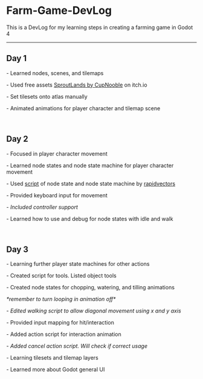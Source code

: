 # Farm-Game-DevLog

<p>This is a DevLog for my learning steps in creating a farming game in Godot 4</p>

<hr>
<h2>Day 1</h2>
<p>- Learned nodes, scenes, and tilemaps</p>
<p>- Used free assets <a href="https://cupnooble.itch.io/sprout-lands-asset-pack">SproutLands by CupNooble</a> on itch.io</p>
<p>- Set tilesets onto atlas manually</p>
<p>- Animated animations for player character and tilemap scene</p>
<br>

<h2>Day 2</h2>
<p>- Focused in player character movement</p>
<p>- Learned node states and node state machine for player character movement</p>
<p>- Used <a href="https://github.com/rapidvectors/tutorial-components-and-scripts/tree/main/tutorials/croptails">script</a> of node state and node state machine by <a href="https://github.com/rapidvectors">rapidvectors</a></p>
<p>- Provided keyboard input for movement</p>
<p>- <i>Included controller support</i></p>
<p>- Learned how to use and debug for node states with idle and walk</p>

<br>
<h2>Day 3</h2>
<p>- Learning further player state machines for other actions</p>
<p>- Created script for tools. Listed object tools</p>
<p>- Created node states for chopping, watering, and tilling animations</p>
<p><i>  *remember to turn looping in animation off*</i></p>
<p>- <i>Edited walking script to allow diagonal movement using x and y axis</i></p>
<p>- Provided input mapping for hit/interaction</p>
<p>- Added action script for interaction animation</p>
<p>- <i>Added cancel action script. Will check if correct usage</i></p>
<p>- Learning tilesets and tilemap layers</p>
<p>- Learned more about Godot general UI</p>
